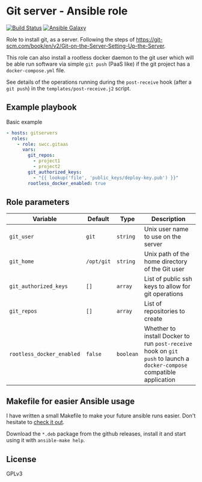 # Git server - Ansible role

[![Build Status](https://travis-ci.org/swcc/ansible-gitaas.svg?branch=master)](https://travis-ci.org/swcc/ansible-gitaas) [![Ansible Galaxy](https://img.shields.io/badge/role-swcc.ansible__gitaas-blue.svg)](https://galaxy.ansible.com/swcc/ansible-gitaas)

Role to install git, as a server. Following the steps of <https://git-scm.com/book/en/v2/Git-on-the-Server-Setting-Up-the-Server>.

This role can also install a rootless docker daemon to the git user which will be able run software via simple `git push` (PaaS like) if the git project has a `docker-compose.yml` file.

See details of the operations running during the `post-receive` hook (after a `git push`) in the `templates/post-receive.j2` script.

## Example playbook

Basic example

```yaml
- hosts: gitservers
  roles:
    - role: swcc.gitaas
      vars:
        git_repos:
          - project1
          - project2
        git_authorized_keys:
          - "{{ lookup('file', 'public_keys/deploy-key.pub') }}"
        rootless_docker_enabled: true
```

## Role parameters

| Variable                  | Default    | Type      | Description                                                                                                            |
|---------------------------|------------|-----------|------------------------------------------------------------------------------------------------------------------------|
| `git_user`                | `git`      | `string`  | Unix user name to use on the server                                                                                    |
| `git_home`                | `/opt/git` | `string`  | Unix path of the home directory of the Git user                                                                        |
| `git_authorized_keys`     | `[]`       | `array`   | List of public ssh keys to allow for git operations                                                                    |
| `git_repos`               | `[]`       | `array`   | List of repositories to create                                                                                         |
| `rootless_docker_enabled` | `false`    | `boolean` | Whether to install Docker to run `post-receive` hook on `git push` to launch a `docker-compose` compatible application |

## Makefile for easier Ansible usage

I have written a small Makefile to make your future ansible runs easier. Don't hesitate to [check it out](https://github.com/paulRbr/ansible-makefile/).

Download the `*.deb` package from the github releases, install it and start using it with `ansible-make help`.

## License

GPLv3
